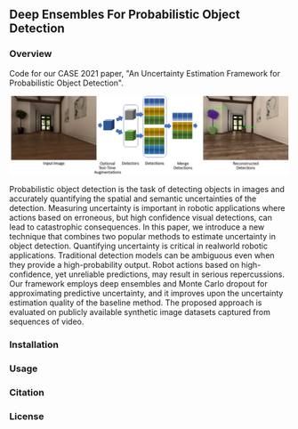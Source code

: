 ## Deep Ensembles For Probabilistic Object Detection 

### Overview

Code for our CASE 2021 paper, "An Uncertainty Estimation Framework for Probabilistic Object Detection".

![model image](images/model.png)

Probabilistic object detection is the task of detecting objects in images
and accurately quantifying the spatial and semantic uncertainties of the
detection. Measuring uncertainty is important in robotic applications
where actions based on erroneous, but high confidence visual detections,
can lead to catastrophic consequences. In this paper, we introduce a new
technique that combines two popular methods to estimate uncertainty in
object detection. Quantifying uncertainty is critical in realworld robotic
applications. Traditional detection models can be ambiguous even when they
provide a high-probability output. Robot actions based on high-confidence,
yet unreliable predictions, may result in serious repercussions. Our
framework employs deep ensembles and Monte Carlo dropout for approximating
predictive uncertainty, and it improves upon the uncertainty estimation
quality of the baseline method. The proposed approach is evaluated on
publicly available synthetic image datasets captured from sequences of video.

### Installation

### Usage

### Citation

### License 

